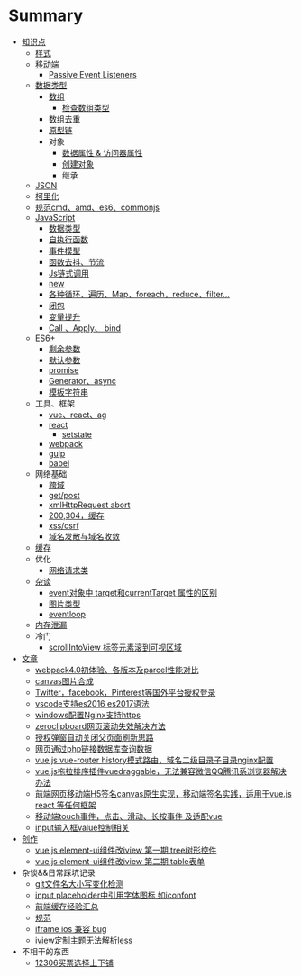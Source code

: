 # Summary

* [知识点](README.md)
  * [样式](yang-shi.md)
  * [移动端](yi-dong-duan.md)
    * [Passive Event Listeners](yi-dong-duan/passive-event-listeners.md)
  * [数据类型](shu-ju-lei-xing.md)
    * [数组](shu-ju-lei-xing/shu-zu.md)
      * [检查数组类型](shu-ju-lei-xing/shu-zu/jian-cha-shu-zu-lei-xing.md)
    * [数组去重](shu-ju-lei-xing/shu-zu-qu-zhong.md)
    * [原型链](shu-ju-lei-xing/yuan-xing-lian.md)
    * 对象
      * [数据属性 & 访问器属性](shu-ju-lei-xing/shu-ju-shu-xing-and-fang-wen-qi-shu-xing.md)
      * [创建对象](shu-ju-lei-xing/chuang-jian-dui-xiang.md)
      * 继承
  * [JSON](json.md)
  * [柯里化](ke-li-hua.md)
  * [规范cmd、amd、es6、commonjs](gui-fan-cmd-amd-es6-commonjs.md)
  * [JavaScript](javascript.md)
    * [数据类型](javascript/shu-ju-lei-xing.md)
    * [自执行函数](javascript/zi-zhi-xing-han-shu.md)
    * [事件模型](javascript/shi-jian-mo-xing.md)
    * [函数去抖、节流](javascript/han-shu-qu-dou-3001-jie-liu.md)
    * [Js链式调用](javascript/jslian-shi-diao-yong.md)
    * [new](javascript/new.md)
    * [各种循环、遍历、Map、foreach，reduce、filter...](javascript/ge-zhong-xun-huan-3001-bian-li-3001-map-foreach-reduce-filter.md)
    * [闭包](javascript/bi-bao.md)
    * [变量提升](javascript/bian-liang-ti-sheng.md)
    * [Call 、Apply、 bind](javascript/call-apply-bind.md)
  * [ES6+](es6+.md)
    * [剩余参数](es6+/sheng-yu-can-shu.md)
    * [默认参数](es6+/mo-ren-can-shu.md)
    * [promise](es6+/promise.md)
    * [Generator、async](es6+/generatorasync.md)
    * [模板字符串](es6+/mo-ban-zi-fu-chuan.md)
  * 工具、框架
    * [vue、react、ag](shuang-xiang-bang-ding-yuan-li.md)
    * [react](react.md)
      * [setstate](react/setstate.md)
    * [webpack](webpack.md)
    * [gulp](gulp.md)
    * [babel](babel.md)
  * 网络基础
    * [跨域](kua-yu.md)
    * [get/post](getpost.md)
    * [xmlHttpRequest abort](xmlhttprequest-abort.md)
    * [200,304，缓存](200304ff0c-huan-cun.md)
    * [xss/csrf](xsscsrf.md)
    * [域名发散与域名收敛](yu-ming-fa-san-yu-yu-ming-shou-lian.md)
  * [缓存](huan-cun.md)
  * 优化
    * [网络请求类](wang-luo-lei-xing.md)
  * [杂谈](za-tan.md)
    * [event对象中 target和currentTarget 属性的区别](eventdui-xiang-zhong-target-he-currenttarget-shu-xing-de-qu-bie.md)
    * [图片类型](tu-pian-lei-xing.md)
    * [eventloop](eventloop.md)
  * [内存泄漏](nei-cun-xie-lou.md)
  * 冷门
    * [scrollIntoView 标签元素滚到可视区域](scrollintoview-biao-qian-yuan-su-gun-dao-ke-shi-qu-yu.md)
* [文章](wen-zhang.md)
  * [webpack4.0初体验、各版本及parcel性能对比](wen-zhang/webpack40chu-ti-yan-3001-ge-ban-ben-ji-parcel-xing-neng-dui-bi.md)
  * [canvas图片合成](wen-zhang/canvastu-pian-he-cheng.md)
  * [Twitter，facebook，Pinterest等国外平台授权登录](twitterfacebookpinterestdeng-guo-wai-ping-tai-shou-quan-deng-lu.md)
  * [vscode支持es2016 es2017语法](vscodezhi-chi-es2016-es2017-yu-fa.md)
  * [windows配置Nginx支持https](windowspei-zhi-nginx-zhi-chi-https.md)
  * [zeroclipboard网页滚动失效解决方法](zeroclipboardwang-ye-gun-dong-shi-xiao-jie-jue-fang-fa.md)
  * [授权弹窗自动关闭父页面刷新思路](shou-quan-dan-chuang-zi-dong-guan-bi-fu-ye-mian-shua-xin-si-lu.md)
  * [网页通过php链接数据库查询数据](wang-ye-tong-guo-php-lian-jie-shu-ju-ku-cha-xun-shu-ju.md)
  * [vue.js vue-router history模式路由，域名二级目录子目录nginx配置](wen-zhang/vuejs-vue-router-historymo-shi-lu-you-ff0c-yu-ming-er-ji-mu-lu-zi-mu-lu-nginx-pei-zhi.md)
  * [vue.js拖拉排序插件vuedraggable，无法兼容微信QQ腾讯系浏览器解决办法](wen-zhang/vuejstuo-la-pai-xu-cha-jian-vuedraggable-ff0c-wu-fa-jian-rong-wei-xin-qq-teng-xun-xi-liu-lan-qi-jie-jue-ban-fa.md)
  * [前端网页移动端H5签名canvas原生实现，移动端签名实践，适用于vue.js react 等任何框架](wen-zhang/qian-duan-wang-ye-yi-dong-duan-h5-qian-ming-canvas-yuan-sheng-shi-xian-ff0c-yi-dong-duan-qian-ming-shi-jian-ff0c-shi-yong-yu-vue-js-react-deng-ren-he-kuang-jia.md)
  * [移动端touch事件，点击、滑动、长按事件  及适配vue](wen-zhang/yi-dong-duan-touch-shi-jian-ff0c-dian-ji-3001-hua-dong-3001-chang-an-shi-jian-ji-shi-pei-vue.md)
  * [input输入框value控制相关](wen-zhang/inputshu-ru-kuang-value-kong-zhi-xiang-guan.md)
* [创作](chuang-zuo.md)
  * [vue.js element-ui组件改iview 第一期 tree树形控件](chuang-zuo/vue-element-ui-tree-shu-xing-kong-jian-gai-iview.md)
  * [vue.js element-ui组件改iview  第二期  table表单](chuang-zuo/vuejs-element-uizu-jian-gai-iview-di-er-qi-table-biao-dan.md)
* 杂谈&&日常踩坑记录
  * [git文件名大小写变化检测](gitwen-jian-ming-da-xiao-xie-xiu-gai-mo-ren-bu-jian-ce.md)
  * [input placeholder中引用字体图标 如iconfont](input-placeholderzhong-yin-yong-zi-ti-tu-biao-ru-iconfont.md)
  * [前端缓存经验汇总](wu-ti.md)
  * [规范](gui-fan.md)
  * [iframe ios 兼容 bug](iframe-ios-jian-rong-bug.md)
  * [iview定制主题无法解析less](iviewding-zhi-zhu-ti-wu-fa-jie-xi-less.md)
* 不相干的东西
  * [12306买票选择上下铺](12306mai-piao-xuan-ze-shang-xia-pu.md)

